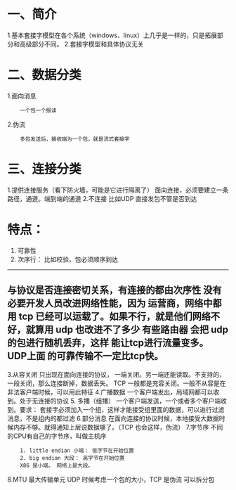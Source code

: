 # 一、简介
1.基本套接字模型在各个系统（windows、linux）上几乎是一样的，只是拓展部分和高级部分不同。
2.套接字模型和具体协议无关
# 二、数据分类
1.面向消息
```
    一个包一个报读
```
2.伪流
```
    多包发送后，接收端为一个包，就是流式套接字
```
# 三、连接分类
1.提供连接服务（看下防火墙，可能是它进行隔离了）
    面向连接，必须要建立一条路径，通道。端到端的通道
2.不连接
    比如UDP 直接发包不管是否到达
# 特点：
1. 可靠性
2. 次序行： 比如校验，包必须顺序到达
---
与协议是否连接密切关系，有连接的都由次序性
没有必要开发人员改进网络性能，因为 运营商，网络中都用 tcp 已经可以运载了。如果不行，就是他们网络不好，就算用 udp 也改进不了多少
有些路由器 会把 udp 的包进行随机丢弃，这样 能让tcp进行流量变多。
UDP上面 的可靠传输不一定比tcp快。
---
3.从容关闭
只出现在面向连接的协议， 一端关闭。另一端还能读取。不支持的，一段关闭，那么连接断掉，数据丢失。 TCP 一般都是充容关闭。一般不从容是在非法客户端时候，可以用此特征
4.广播数据
一个客户端发出，局域网都可以收到。处于无连接的协议
5. 多播（组播）
一个客户端发送，一个或者多个客户端收到。要求： 套接字必须加入一个组，这样才能接受组里面的数据，可以进行过滤消息，不是组内的都过滤
6.部分消息
在面向连接的协议时候，本地接受大数据时候内存不够。就得通知上层说数据够了。（TCP 也会这样，伪流）
7.字节序
不同的CPU有自己的字节序，叫做主机序
```
    1. little endian 小端： 低字节在开始位置
    2. big endian 大段： 高字节在开始位置
    X86 是小端。 网络上是大段。
```
8.MTU 最大传输单元
UDP 时候考虑一个包的大小，TCP 是伪流 可以拆分包